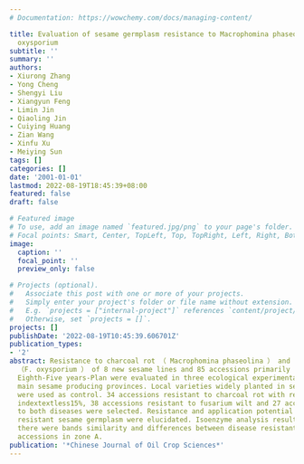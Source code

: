 ```yaml
---
# Documentation: https://wowchemy.com/docs/managing-content/

title: Evaluation of sesame germplasm resistance to Macrophomina phaseolina and Fusarium
  oxysporium
subtitle: ''
summary: ''
authors:
- Xiurong Zhang
- Yong Cheng
- Shengyi Liu
- Xiangyun Feng
- Limin Jin
- Qiaoling Jin
- Cuiying Huang
- Zian Wang
- Xinfu Xu
- Meiying Sun
tags: []
categories: []
date: '2001-01-01'
lastmod: 2022-08-19T18:45:39+08:00
featured: false
draft: false

# Featured image
# To use, add an image named `featured.jpg/png` to your page's folder.
# Focal points: Smart, Center, TopLeft, Top, TopRight, Left, Right, BottomLeft, Bottom, BottomRight.
image:
  caption: ''
  focal_point: ''
  preview_only: false

# Projects (optional).
#   Associate this post with one or more of your projects.
#   Simply enter your project's folder or file name without extension.
#   E.g. `projects = ["internal-project"]` references `content/project/deep-learning/index.md`.
#   Otherwise, set `projects = []`.
projects: []
publishDate: '2022-08-19T10:45:39.606701Z'
publication_types:
- '2'
abstract: Resistance to charcoal rot （ Macrophomina phaseolina ） and fusarium wilt
  （F. oxysporium ） of 8 new sesame lines and 85 accessions primarily selected during
  Eighth-Five years-Plan were evaluated in three ecological experimental sites of
  main sesame producing provinces. Local varieties widely planted in sesame production
  were used as control. 34 accessions resistant to charcoal rot with relative disease
  indextextless15%, 38 accessions resistant to fusarium wilt and 27 accessions resistant
  to both diseases were selected. Resistance and application potential of disease
  resistant sesame germplasm were elucidated. Isoenzyme analysis results showed that
  there were bands similarity and differences between disease resistant and susceptible
  accessions in zone A.
publication: '*Chinese Journal of Oil Crop Sciences*'
---
```

